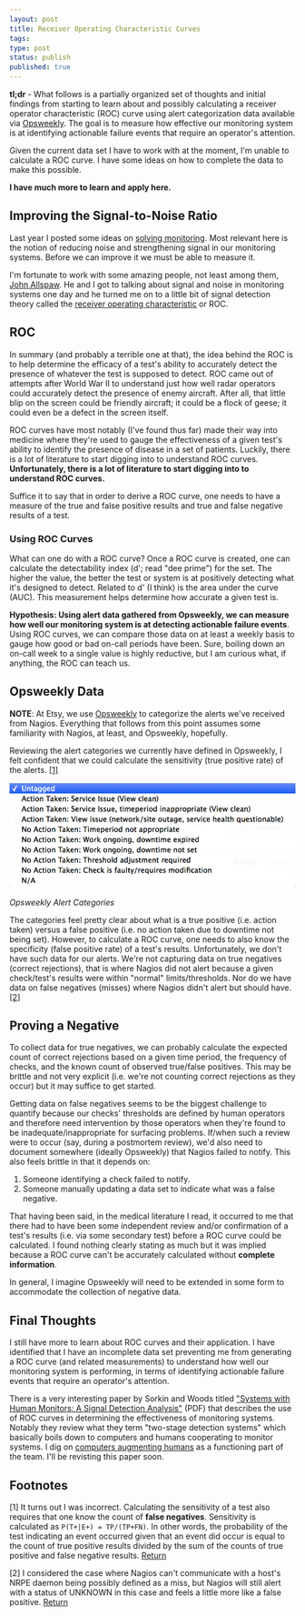 ```yaml
---
layout: post
title: Receiver Operating Characteristic Curves
tags: 
type: post
status: publish
published: true
---
```


**tl;dr** - What follows is a partially organized set of thoughts and initial
findings from starting to learn about and possibly calculating a receiver operator
characteristic (ROC) curve using alert categorization data available via
[Opsweekly](https://github.com/etsy/opsweekly). The goal is to measure how
effective our monitoring system is at identifying actionable failure events
that require an operator's attention.

Given the current data set I have to work with at the moment, I'm unable to
calculate a ROC curve. I have some ideas on how to complete the data to make
this possible.

**I have much more to learn and apply here.**

## Improving the Signal-to-Noise Ratio

Last year I posted some ideas on [solving monitoring](http://ryanfrantz.com/posts/solving-monitoring/).
Most relevant here is the notion of reducing noise and strengthening signal in
our monitoring systems. Before we can improve it we must be able to measure it.

I'm fortunate to work with some amazing people, not least among them, [John Allspaw](https://twitter.com/allspaw).
He and I got to talking about signal and noise in monitoring systems one day and
he turned me on to a little bit of signal detection theory called the
[receiver operating characteristic](https://en.wikipedia.org/wiki/Receiver_operating_characteristic)
or ROC.

## ROC

In summary (and probably a terrible one at that), the idea behind the ROC is to
help determine the efficacy of a test's ability to accurately detect the presence
of whatever the test is supposed to detect. ROC came out of attempts after World
War II to understand just how well radar operators could accurately detect the
presence of enemy aircraft. After all, that little blip on the screen could be
friendly aircraft; it could be a flock of geese; it could even be a defect in the
screen itself.

ROC curves have most notably (I've found thus far) made their way into medicine
where they're used to gauge the effectiveness of a given test's ability to identify
the presence of disease in a set of patients. Luckily, there is a lot of literature
to start digging into to understand ROC curves. **Unfortunately, there is a lot of
literature to start digging into to understand ROC curves.**

Suffice it to say that in order to derive a ROC curve, one needs to have a measure
of the true and false positive results and true and false negative results of a test.

### Using ROC Curves
What can one do with a ROC curve? Once a ROC curve is created, one can calculate
the detectability index (d'; read "dee prime") for the set. The higher the value,
the better the test or system is at positively detecting what it's designed to
detect. Related to d' (I think) is the area under the curve (AUC). This measurement
helps determine how accurate a given test is.

**Hypothesis: Using alert data gathered from Opsweekly, we can measure
how well our monitoring system is at detecting actionable failure events**. Using
ROC curves, we can compare those data on at least a weekly basis to gauge how
good or bad on-call periods have been. Sure, boiling down an on-call week
to a single value is highly reductive, but I am curious what, if anything, the
ROC can teach us.

## Opsweekly Data

**NOTE**: At Etsy, we use [Opsweekly](https://github.com/etsy/opsweekly) to categorize
the alerts we've received from Nagios. Everything that follows from this point
assumes some familiarity with Nagios, at least, and Opsweekly, hopefully.

Reviewing the alert categories we currently have defined in Opsweekly, I felt
confident that we could calculate the sensitivity (true positive rate) of the
alerts. [[1]](#footnote_1)<a name="return_from_footnote_1"></a>

![Opsweekly Alert Categories](/images/opsweekly_alert_categories.png)

*Opsweekly Alert Categories*

The categories feel pretty clear about what is a true positive (i.e. action taken)
versus a false positive (i.e. no action taken due to downtime not being set).
However, to calculate a ROC curve, one needs to also know the specificity
(false positive rate) of a test's results. Unfortunately, we don't have such data
for our alerts. We're not capturing data on true negatives (correct rejections),
that is where Nagios did not alert because a given check/test's results were within
"normal" limits/thresholds. Nor do we have data on false negatives (misses)
where Nagios didn't alert but should have. [[2]](#footnote_2)<a name="return_from_footnote_2"></a>

## Proving a Negative

To collect data for true negatives, we can probably calculate the expected
count of correct rejections based on a given time period, the frequency of checks,
and the known count of observed true/false positives. This may be brittle and not
very explicit (i.e. we're not counting correct rejections as they occur) but it
may suffice to get started.

Getting data on false negatives seems to be the biggest challenge to quantify
because our checks' thresholds are defined by human operators and therefore need
intervention by those operators when they're found to be inadequate/inappropriate
for surfacing problems. If/when such a review were to occur (say, during a postmortem
review), we'd also need to document somewhere (ideally Opsweekly) that Nagios
failed to notify. This also feels brittle in that it depends on:

1. Someone identifying a check failed to notify.
2. Someone manually updating a data set to indicate what was a false negative.

That having been said, in the medical literature I read, it occurred to me
that there had to have been some independent review and/or confirmation of a
test's results (i.e. via some secondary test) before a ROC curve could be
calculated. I found nothing clearly stating as much but it was implied
because a ROC curve can't be accurately calculated without **complete information**.

In general, I imagine Opsweekly will need to be extended in some form to
accommodate the collection of negative data.

## Final Thoughts

I still have more to learn about ROC curves and their application. I have
identified that I have an incomplete data set preventing me from generating
a ROC curve (and related measurements) to understand how well our monitoring
system is performing, in terms of identifying actionable failure events that
require an operator's attention.

There is a very interesting paper by Sorkin and Woods titled
["Systems with Human Monitors: A Signal Detection Analysis"](http://www.cs.bham.ac.uk/internal/courses/hci/readings/Sorkin-Woods-1985.pdf) (PDF)
that describes the use of ROC curves in determining the effectiveness of
monitoring systems. Notably they review what they term "two-stage detection systems"
which basically boils down to computers and humans cooperating to monitor systems.
I dig on [computers augmenting humans](http://ryanfrantz.com/talks/3am-why-you-got-paged/)
as a functioning part of the team. I'll be revisting this paper soon.

## Footnotes

<a name="footnote_1"></a>
[1] It turns out I was incorrect. Calculating the sensitivity of a test also
requires that one know the count of **false negatives**. Sensitivity is calculated
as ``P(T+|E+) = TP/(TP+FN)``. In other words, the probability of the test
indicating an event occurred given that an event did occur is equal to the count
of true positive results divided by the sum of the counts of true positive and
false negative results. [Return](#return_from_footnote_1)

<a name="footnote_2"></a>
[2] I considered the case where Nagios can't communicate with a host's NRPE daemon
being possibly defined as a miss, but Nagios will still alert with a status of UNKNOWN in this
case and feels a little more like a false positive. [Return](#return_from_footnote_2)

